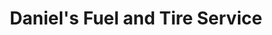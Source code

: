 ---
title: "Daniel's Fuel and Tire Service"
url: /belvidere/daniels-fuel-and-tire-service/
shop: Autowerkstatt
---